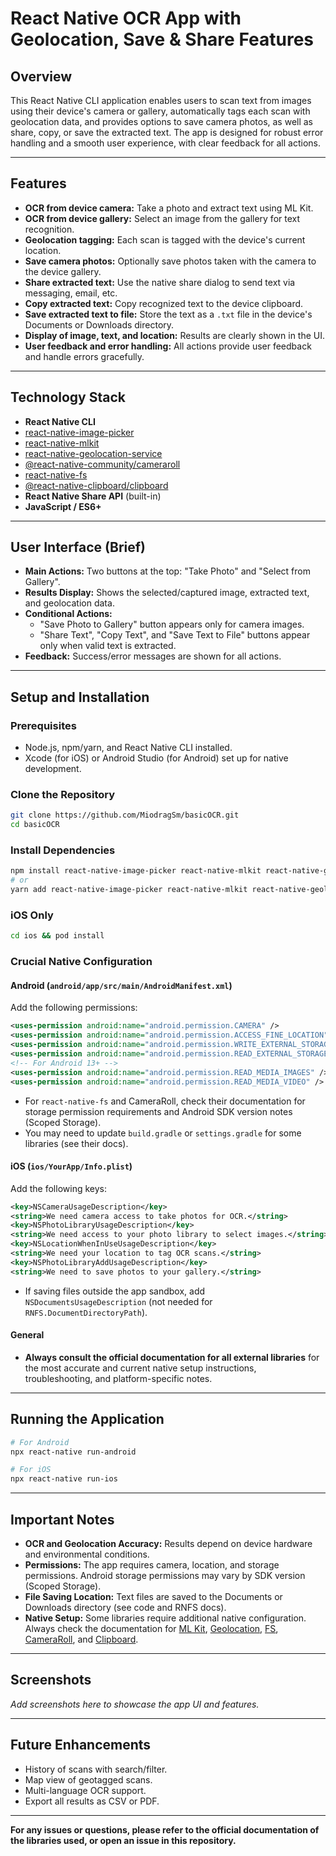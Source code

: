 # React Native OCR App with Geolocation, Save & Share Features

## Overview

This React Native CLI application enables users to scan text from images using their device's camera or gallery, automatically tags each scan with geolocation data, and provides options to save camera photos, as well as share, copy, or save the extracted text. The app is designed for robust error handling and a smooth user experience, with clear feedback for all actions.

---

## Features

- **OCR from device camera:** Take a photo and extract text using ML Kit.
- **OCR from device gallery:** Select an image from the gallery for text recognition.
- **Geolocation tagging:** Each scan is tagged with the device's current location.
- **Save camera photos:** Optionally save photos taken with the camera to the device gallery.
- **Share extracted text:** Use the native share dialog to send text via messaging, email, etc.
- **Copy extracted text:** Copy recognized text to the device clipboard.
- **Save extracted text to file:** Store the text as a `.txt` file in the device's Documents or Downloads directory.
- **Display of image, text, and location:** Results are clearly shown in the UI.
- **User feedback and error handling:** All actions provide user feedback and handle errors gracefully.

---

## Technology Stack

- **React Native CLI**
- [react-native-image-picker](https://github.com/react-native-image-picker/react-native-image-picker)
- [react-native-mlkit](https://github.com/baronha/react-native-mlkit)
- [react-native-geolocation-service](https://github.com/Agontuk/react-native-geolocation-service)
- [@react-native-community/cameraroll](https://github.com/react-native-cameraroll/react-native-cameraroll)
- [react-native-fs](https://github.com/itinance/react-native-fs)
- [@react-native-clipboard/clipboard](https://github.com/react-native-clipboard/clipboard)
- **React Native Share API** (built-in)
- **JavaScript / ES6+**

---

## User Interface (Brief)

- **Main Actions:** Two buttons at the top: "Take Photo" and "Select from Gallery".
- **Results Display:** Shows the selected/captured image, extracted text, and geolocation data.
- **Conditional Actions:**
  - "Save Photo to Gallery" button appears only for camera images.
  - "Share Text", "Copy Text", and "Save Text to File" buttons appear only when valid text is extracted.
- **Feedback:** Success/error messages are shown for all actions.

---

## Setup and Installation

### Prerequisites

- Node.js, npm/yarn, and React Native CLI installed.
- Xcode (for iOS) or Android Studio (for Android) set up for native development.

### Clone the Repository

```sh
git clone https://github.com/MiodragSm/basicOCR.git
cd basicOCR
```

### Install Dependencies

```sh
npm install react-native-image-picker react-native-mlkit react-native-geolocation-service @react-native-community/cameraroll react-native-fs @react-native-clipboard/clipboard
# or
yarn add react-native-image-picker react-native-mlkit react-native-geolocation-service @react-native-community/cameraroll react-native-fs @react-native-clipboard/clipboard
```

### iOS Only

```sh
cd ios && pod install
```

### Crucial Native Configuration

#### Android (`android/app/src/main/AndroidManifest.xml`)

Add the following permissions:

```xml
<uses-permission android:name="android.permission.CAMERA" />
<uses-permission android:name="android.permission.ACCESS_FINE_LOCATION" />
<uses-permission android:name="android.permission.WRITE_EXTERNAL_STORAGE" android:maxSdkVersion="28"/>
<uses-permission android:name="android.permission.READ_EXTERNAL_STORAGE" />
<!-- For Android 13+ -->
<uses-permission android:name="android.permission.READ_MEDIA_IMAGES" />
<uses-permission android:name="android.permission.READ_MEDIA_VIDEO" />
```

- For `react-native-fs` and CameraRoll, check their documentation for storage permission requirements and Android SDK version notes (Scoped Storage).
- You may need to update `build.gradle` or `settings.gradle` for some libraries (see their docs).

#### iOS (`ios/YourApp/Info.plist`)

Add the following keys:

```xml
<key>NSCameraUsageDescription</key>
<string>We need camera access to take photos for OCR.</string>
<key>NSPhotoLibraryUsageDescription</key>
<string>We need access to your photo library to select images.</string>
<key>NSLocationWhenInUseUsageDescription</key>
<string>We need your location to tag OCR scans.</string>
<key>NSPhotoLibraryAddUsageDescription</key>
<string>We need to save photos to your gallery.</string>
```

- If saving files outside the app sandbox, add `NSDocumentsUsageDescription` (not needed for `RNFS.DocumentDirectoryPath`).

#### General

- **Always consult the official documentation for all external libraries** for the most accurate and current native setup instructions, troubleshooting, and platform-specific notes.

---

## Running the Application

```sh
# For Android
npx react-native run-android

# For iOS
npx react-native run-ios
```

---

## Important Notes

- **OCR and Geolocation Accuracy:** Results depend on device hardware and environmental conditions.
- **Permissions:** The app requires camera, location, and storage permissions. Android storage permissions may vary by SDK version (Scoped Storage).
- **File Saving Location:** Text files are saved to the Documents or Downloads directory (see code and RNFS docs).
- **Native Setup:** Some libraries require additional native configuration. Always check the documentation for [ML Kit](https://github.com/baronha/react-native-mlkit), [Geolocation](https://github.com/Agontuk/react-native-geolocation-service), [FS](https://github.com/itinance/react-native-fs), [CameraRoll](https://github.com/react-native-cameraroll/react-native-cameraroll), and [Clipboard](https://github.com/react-native-clipboard/clipboard).

---

## Screenshots

*Add screenshots here to showcase the app UI and features.*

---

## Future Enhancements

- History of scans with search/filter.
- Map view of geotagged scans.
- Multi-language OCR support.
- Export all results as CSV or PDF.

---

**For any issues or questions, please refer to the official documentation of the libraries used, or open an issue in this repository.**
